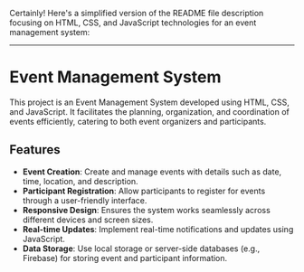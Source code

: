 Certainly! Here's a simplified version of the README file description focusing on HTML, CSS, and JavaScript technologies for an event management system:

---

# Event Management System

This project is an Event Management System developed using HTML, CSS, and JavaScript. It facilitates the planning, organization, and coordination of events efficiently, catering to both event organizers and participants.

## Features

- **Event Creation**: Create and manage events with details such as date, time, location, and description.
- **Participant Registration**: Allow participants to register for events through a user-friendly interface.
- **Responsive Design**: Ensures the system works seamlessly across different devices and screen sizes.
- **Real-time Updates**: Implement real-time notifications and updates using JavaScript.
- **Data Storage**: Use local storage or server-side databases (e.g., Firebase) for storing event and participant information.
